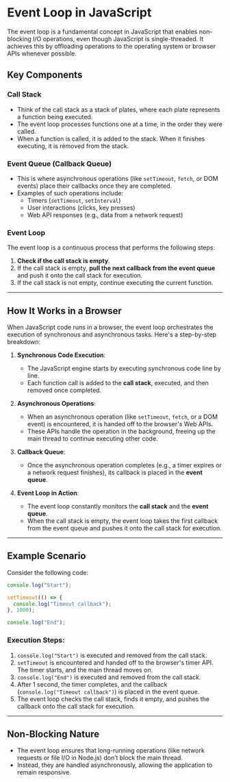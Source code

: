 # Event Loop in JavaScript

The event loop is a fundamental concept in JavaScript that enables non-blocking I/O operations, even though JavaScript is single-threaded. It achieves this by offloading operations to the operating system or browser APIs whenever possible.

## Key Components

### Call Stack

- Think of the call stack as a stack of plates, where each plate represents a function being executed.
- The event loop processes functions one at a time, in the order they were called.
- When a function is called, it is added to the stack. When it finishes executing, it is removed from the stack.

### Event Queue (Callback Queue)

- This is where asynchronous operations (like `setTimeout`, `fetch`, or DOM events) place their callbacks once they are completed.
- Examples of such operations include:
  - Timers (`setTimeout`, `setInterval`)
  - User interactions (clicks, key presses)
  - Web API responses (e.g., data from a network request)

### Event Loop

The event loop is a continuous process that performs the following steps:

1. **Check if the call stack is empty**.
2. If the call stack is empty, **pull the next callback from the event queue** and push it onto the call stack for execution.
3. If the call stack is not empty, continue executing the current function.

---

## How It Works in a Browser

When JavaScript code runs in a browser, the event loop orchestrates the execution of synchronous and asynchronous tasks. Here's a step-by-step breakdown:

1. **Synchronous Code Execution**:

   - The JavaScript engine starts by executing synchronous code line by line.
   - Each function call is added to the **call stack**, executed, and then removed once completed.

2. **Asynchronous Operations**:

   - When an asynchronous operation (like `setTimeout`, `fetch`, or a DOM event) is encountered, it is handed off to the browser's Web APIs.
   - These APIs handle the operation in the background, freeing up the main thread to continue executing other code.

3. **Callback Queue**:

   - Once the asynchronous operation completes (e.g., a timer expires or a network request finishes), its callback is placed in the **event queue**.

4. **Event Loop in Action**:
   - The event loop constantly monitors the **call stack** and the **event queue**.
   - When the call stack is empty, the event loop takes the first callback from the event queue and pushes it onto the call stack for execution.

---

## Example Scenario

Consider the following code:

```javascript
console.log("Start");

setTimeout(() => {
  console.log("Timeout callback");
}, 1000);

console.log("End");
```

### Execution Steps:

1. `console.log("Start")` is executed and removed from the call stack.
2. `setTimeout` is encountered and handed off to the browser's timer API. The timer starts, and the main thread moves on.
3. `console.log("End")` is executed and removed from the call stack.
4. After 1 second, the timer completes, and the callback (`console.log("Timeout callback")`) is placed in the event queue.
5. The event loop checks the call stack, finds it empty, and pushes the callback onto the call stack for execution.

---

## Non-Blocking Nature

- The event loop ensures that long-running operations (like network requests or file I/O in Node.js) don’t block the main thread.
- Instead, they are handled asynchronously, allowing the application to remain responsive.
